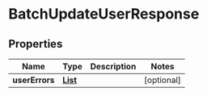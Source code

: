 

# BatchUpdateUserResponse


## Properties

| Name | Type | Description | Notes |
|------------ | ------------- | ------------- | -------------|
|**userErrors** | [**List**](List.md) |  |  [optional] |



